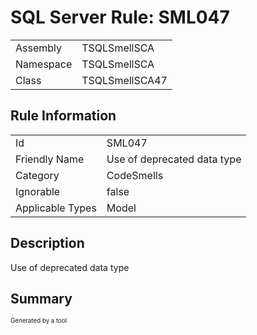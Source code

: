 ﻿# SQL Server Rule: SML047
  
|    |    |
|----|----|
| Assembly | TSQLSmellSCA |
| Namespace | TSQLSmellSCA |
| Class | TSQLSmellSCA47 |
  
## Rule Information
  
|    |    |
|----|----|
| Id | SML047 |
| Friendly Name | Use of deprecated data type |
| Category | CodeSmells |
| Ignorable | false |
| Applicable Types | Model  |
  
## Description
  
Use of deprecated data type
  
## Summary
  

  
<sub><sup>Generated by a tool</sup></sub>

